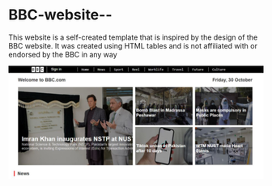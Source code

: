 # BBC-website--
This website is a self-created template that is inspired by the design of the BBC website. It was created using HTML tables and is not affiliated with or endorsed by the BBC in any way

<img src="https://github.com/atisamhaq123/BBC-website-/blob/main/websitepic.JPG">

